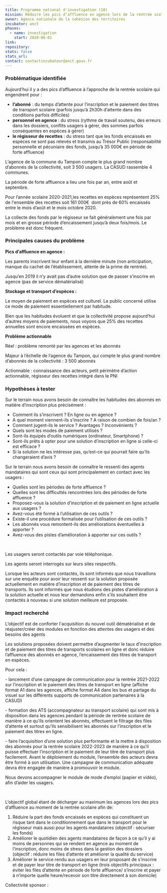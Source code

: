 ```yaml
---
title: Programme national d'investigation (10)
mission: Réduire les pics d’affluence en agence lors de la rentrée scolaire, notamment grâce à l'inscription et le paiement dématérialisé des transports scolaires
owner: Agence nationale de la cohésion des territoires
incubator: anct
phases:
  - name: investigation
    start: 2020-06-01
link: 
repository: 
stats: false
stats_url: 
contact: contactincubateur@anct.gouv.fr
---
```

<h3><strong>Problématique identifiée </strong></h3>
<p><span style="font-weight: 400;">Aujourd’hui il y a des pics d’affluence à l’approche de la rentrée scolaire qui engendrent pour :</span></p>
<ul>
<li style="font-weight: 400;" aria-level="1"><strong>l’abonné</strong><span style="font-weight: 400;"> : du temps d’attente pour l’inscription et le paiement des titres de transport scolaire (parfois jusqu’à 2h30h d’attente dans des conditions parfois difficiles) </span></li>
<li style="font-weight: 400;" aria-level="1"><strong>personnel en agence </strong><span style="font-weight: 400;">: du stress (rythme de travail soutenu, des erreurs dans les dossiers, conflits usagers à gérer, des sommes parfois conséquentes en espèces à gérer)</span></li>
<li style="font-weight: 400;" aria-level="1"><strong>le régisseur de recettes</strong><span style="font-weight: 400;"> : du stress tant que les fonds encaissés en espèces ne sont pas relevés et transmis au Trésor Public (responsabilité personnelle et pécuniaire des fonds, jusqu’à 35 000€ en période de forte affluence)</span></li>
</ul>
<p><span style="font-weight: 400;">L’agence de la commune du Tampon compte le plus grand nombre d’abonnés de la collectivité, soit 3 500 usagers. La CASUD rassemble 4 communes. </span></p>
<p><span style="font-weight: 400;">La période de forte affluence a lieu une fois par an, entre août et septembre. </span></p>
<p><span style="font-weight: 400;">Pour l’année scolaire 2020-2021,</span><span style="font-weight: 400;">les recettes en espèces représentent 25% de l'ensemble des recettes soit 161 000€  dont près de 60% encaissés entre le mois d’août et le mois octobre 2020. </span></p>
<p><span style="font-weight: 400;">La collecte des fonds par le régisseur se fait généralement une fois par mois et en grosse période d’encaissement jusqu’à deux fois/mois. Le problème est donc fréquent.</span></p>
<h3><strong>Principales causes du problème </strong></h3>
<p><strong>Pics d’affluence en agence : </strong></p>
<p><span style="font-weight: 400;">Les parents inscrivent leur enfant à la dernière minute (non anticipation, manque du cachet de l’établissement, attente de la prime de rentrée). </span></p>
<p><span style="font-weight: 400;">Jusqu’en 2019 il n’y avait pas d’autre solution que de passer s’inscrire en agence (pas de service dématérialisé)</span></p>
<p><strong>Stockage et transport d’espèces : </strong></p>
<p><span style="font-weight: 400;">Le moyen de paiement en espèces est culturel. Le public concerné utilise ce mode de paiement essentiellement par habitude. </span></p>
<p><span style="font-weight: 400;">Bien que les habitudes évoluent et que la collectivité propose aujourd’hui d’autres moyens de paiements, nous voyons que 25% des recettes annuelles sont encore encaissées en espèces. </span></p>
<p><strong>Problème actionnable </strong></p>
<p><span style="font-weight: 400;">Réel : problème remonté par les agences et les abonnés  </span></p>
<p><span style="font-weight: 400;">Majeur à l’échelle de l’agence du Tampon, qui compte le plus grand nombre d’abonnés de la collectivité : 3 500 abonnés</span></p>
<p><span style="font-weight: 400;">Actionnable : connaissance des acteurs, petit périmètre d’action actionnable, régisseur des recettes intégré dans le PNI</span></p>
<h3><strong>Hypothèses à tester </strong></h3>
<p><span style="font-weight: 400;">Sur le terrain nous avons besoin de connaître les habitudes des abonnés en matière d’inscription plus précisément :</span></p>
<ul>
<li style="font-weight: 400;" aria-level="1"><span style="font-weight: 400;">Comment ils s’inscrivent ? En ligne ou en agence ?</span></li>
<li style="font-weight: 400;" aria-level="1"><span style="font-weight: 400;">A quel moment viennent-ils s’inscrire ? A raison de combien de fois/an ?</span></li>
<li style="font-weight: 400;" aria-level="1"><span style="font-weight: 400;">Comment jugent-ils le service ? Avantages ? Inconvénients ?</span></li>
<li style="font-weight: 400;" aria-level="1"><span style="font-weight: 400;">Quels sont les modes de paiement utilisés ?</span></li>
<li style="font-weight: 400;" aria-level="1"><span style="font-weight: 400;">Sont-ils équipés d’outils numériques (ordinateur, Smartphone) ?</span></li>
<li style="font-weight: 400;" aria-level="1"><span style="font-weight: 400;">Sont-ils prêts à opter pour une solution d’inscription en ligne si celle-ci est efficace ?</span></li>
<li style="font-weight: 400;" aria-level="1"><span style="font-weight: 400;">Si la solution ne les intéresse pas, qu’est-ce qui pourrait faire qu’ils changeraient d’avis ?</span></li>
</ul>
<p><span style="font-weight: 400;">Sur le terrain nous avons besoin de connaître le ressenti des agents mandataires qui sont ceux qui sont principalement en contact avec les usagers :</span></p>
<ul>
<li style="font-weight: 400;" aria-level="1"><span style="font-weight: 400;">Quelles sont les périodes de forte affluence ?</span></li>
<li style="font-weight: 400;" aria-level="1"><span style="font-weight: 400;">Quelles sont les difficultés rencontrées lors des périodes de forte affluence ?</span></li>
<li style="font-weight: 400;" aria-level="1"><span style="font-weight: 400;">Proposez-vous la solution d’inscription et de paiement en ligne actuelle aux usagers ?</span></li>
<li style="font-weight: 400;" aria-level="1"><span style="font-weight: 400;">Avez-vous été formé à l’utilisation de ces outils ?</span></li>
<li style="font-weight: 400;" aria-level="1"><span style="font-weight: 400;">Existe-il une procédure formalisée pour l’utilisation de ces outils ?</span></li>
<li style="font-weight: 400;" aria-level="1"><span style="font-weight: 400;">Les abonnés vous remontent-ils des améliorations éventuelles à apporter ?</span></li>
<li style="font-weight: 400;" aria-level="1"><span style="font-weight: 400;">Avez-vous des pistes d’amélioration à apporter sur ces outils ?</span></li>
</ul>
<p> </p>
<p><span style="font-weight: 400;">Les usagers seront contactés par voie téléphonique.</span></p>
<p><span style="font-weight: 400;">Les agents seront interrogés sur leurs sites respectifs.</span></p>
<p><span style="font-weight: 400;">Lorsque les acteurs sont contactés, ils sont informés que nous travaillons sur une enquête pour avoir leur ressenti sur la solution proposée actuellement en matière d’inscription et de paiement des titres de transports. Ils sont informés que nous étudions des pistes d’amélioration à la solution actuelle et nous leur demandons enfin s'ils souhaitent être contactés à nouveau si une solution meilleure est proposée.</span></p>
<h3><strong>Impact recherché</strong></h3>
<p><span style="font-weight: 400;">L’objectif est de conforter l'acquisition du nouvel outil dématérialisé et de réajuster/créer des modules en fonction des attentes des usagers et des besoins des agents</span></p>
<p><span style="font-weight: 400;">Les solutions proposées doivent permettre d’augmenter le taux d’inscription et de paiement des titres de transports scolaires en ligne et donc réduire l’affluence des abonnés en agence, l’encaissement des titres de transport en espèces.</span></p>
<p><span style="font-weight: 400;">Pour cela :</span></p>
<p><span style="font-weight: 400;">- lancement d’une campagne de communication pour la rentrée 2021-2022 sur l’inscription et le paiement des titres de transport en ligne (affiche format A1 dans les agences, affiche format A4 dans les bus et partage du visuel sur les différents supports de communication partenaires à la CASUD)</span></p>
<p><span style="font-weight: 400;">- formation des ATS (accompagnateur au transport scolaire) qui sont mis à disposition dans les agences pendant la période de rentrée scolaire de manière à ce qu’ils orientent les abonnés, effectuent le filtrage des files d’attente et surtout qu’ils sensibilisent les abonnés sur l’inscription et le paiement des titres en ligne.</span></p>
<p><span style="font-weight: 400;">- faire l’acquisition d’une solution plus performante et la mettre à disposition des abonnés pour la rentrée scolaire 2022-2023 de manière à ce qu’il puisse effectuer l’inscription et le paiement de leur titre de transport plus facilement. Avant le déploiement du module, l’ensemble des acteurs devra être formé à son utilisation. Une campagne de communication adéquate devra être engagée de manière à promouvoir le module.</span></p>
<p><span style="font-weight: 400;">Nous devons accompagner le module de mode d’emploi (papier et vidéo), afin d’aider les usagers. </span></p>
<p> </p>
<p><span style="font-weight: 400;">L’objectif global étant de décharger au maximum les agences lors des pics d’affluence au moment de la rentrée scolaire afin de:</span></p>
<ol>
<li style="font-weight: 400;" aria-level="1"><span style="font-weight: 400;">Réduire la part des fonds encaissés en espèces qui constituent un risque tant dans le conditionnement que dans le transport pour le régisseur mais aussi pour les agents mandataires (objectif : sécuriser les fonds)</span></li>
<li style="font-weight: 400;" aria-level="1"><span style="font-weight: 400;">Améliorer le quotidien des agents mandataires de façon à ce qu’il y ai moins de personnes qui se rendent en agence au moment de l’inscription, donc moins de stress dans la gestion des dossiers (objectif : réduire les files d’attente et améliorer la qualité du service)</span></li>
<li style="font-weight: 400;" aria-level="1"><span style="font-weight: 400;">Améliorer le service rendu aux usagers en leur proposant de s’inscrire et de payer leur titre de transport en ligne (trois objectifs principaux : éviter les files d’attente en période de forte affluence/ s’inscrire et payer à n’importe quelle heure/recevoir son titre directement à son domicile)</span></li>
</ol>
Collectivité sponsor : 
